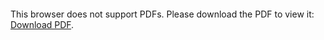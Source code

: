 <object data="https://github.com/DaniyarYermagambetov/resume/blob/main/%D0%A0%D0%95%D0%97%D0%AE%D0%9C%D0%95%20%D0%94%D0%90%D0%9D%D0%98%D0%AF%D0%A0.pdf" type="application/pdf" width="700px" height="700px">
    <embed src="https://github.com/DaniyarYermagambetov/resume/blob/main/%D0%A0%D0%95%D0%97%D0%AE%D0%9C%D0%95%20%D0%94%D0%90%D0%9D%D0%98%D0%AF%D0%A0.pdf">
        <p>This browser does not support PDFs. Please download the PDF to view it: <a href="https://github.com/DaniyarYermagambetov/resume/blob/main/%D0%A0%D0%95%D0%97%D0%AE%D0%9C%D0%95%20%D0%94%D0%90%D0%9D%D0%98%D0%AF%D0%A0.pdf">Download PDF</a>.</p>
    </embed>
</object>

